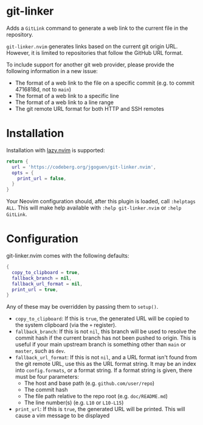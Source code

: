 # git-linker

Adds a `GitLink` command to generate a web link to the current file in the
repository.

`git-linker.nvim` generates links based on the current git origin URL. However,
it is limited to repositories that follow the GitHub URL format.

To include support for another git web provider, please provide the following
information in a new issue:

- The format of a web link to the file on a specific commit (e.g. to commit
  4716818d, not to `main`)
- The format of a web link to a specific line
- The format of a web link to a line range
- The git remote URL format for both HTTP and SSH remotes

# Installation

Installation with [lazy.nvim](https://github.com/folke/lazy.nvim) is supported:

```lua
return {
  url = 'https://codeberg.org/jgoguen/git-linker.nvim',
  opts = {
    print_url = false,
  }
}
```

Your Neovim configuration should, after this plugin is loaded, call
`:helptags ALL`. This will make help available with `:help git-linker.nvim` or
`:help GitLink`.

# Configuration

git-linker.nvim comes with the following defaults:

```lua
{
  copy_to_clipboard = true,
  fallback_branch = nil,
  fallback_url_format = nil,
  print_url = true,
}
```

Any of these may be overridden by passing them to `setup()`.

- `copy_to_clipboard`: If this is `true`, the generated URL will be copied to
  the system clipboard (via the `+` register).
- `fallback_branch`: If this is not `nil`, this branch will be used to resolve
  the commit hash if the current branch has not been pushed to origin. This is
  useful if your main upstream branch is something other than `main` or `master`,
  such as `dev`.
- `fallback_url_format`: If this is not `nil`, and a URL format isn't found from
  the git remote URL, use this as the URL format string. It may be an index into
  `config.formats`, or a format string. If a format string is given, there must
  be four parameters:
  - The host and base path (e.g. `github.com/user/repo`)
  - The commit hash
  - The file path relative to the repo root (e.g. `doc/README.md`)
  - The line number(s) (e.g. `L10` or `L10-L15`)
- `print_url`: If this is `true`, the generated URL will be printed. This will
  cause a vim message to be displayed
